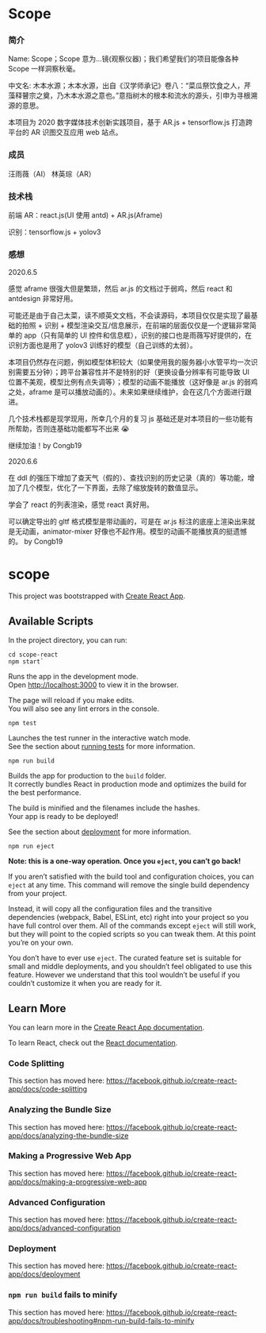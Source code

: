# Scope

### 简介

Name: Scope；Scope 意为…镜(观察仪器)；我们希望我们的项目能像各种 Scope 一样洞察秋毫。

中文名: 木本水源；木本水源，出自《汉学师承记》卷八：“菜瓜祭饮食之人，芹藻释瞽宗之奠，乃木本水源之意也。”意指树木的根本和流水的源头，引申为寻根溯源的意思。

本项目为 2020 数字媒体技术创新实践项目，基于 AR.js + tensorflow.js 打造跨平台的 AR 识图交互应用 web 站点。

### 成员

汪雨薇（AI） 林英琮（AR）

### 技术栈

前端 AR：react.js(UI 使用 antd) + AR.js(Aframe)

识别：tensorflow.js + yolov3

### 感想

2020.6.5

感觉 aframe 很强大但是繁琐，然后 ar.js 的文档过于弱鸡，然后 react 和 antdesign 非常好用。

可能还是由于自己太菜，读不顺英文文档，不会读源码，本项目仅仅是实现了最基础的拍照 + 识别 + 模型渲染交互/信息展示，在前端的层面仅仅是一个逻辑非常简单的 app（只有简单的 UI 控件和信息框），识别的接口也是雨薇写好提供的，在识别方面也是用了 yolov3 训练好的模型（自己训练的太弱）。

本项目仍然存在问题，例如模型体积较大（如果使用我的服务器小水管平均一次识别需要五分钟）；跨平台兼容性并不是特别的好（更换设备分辨率有可能导致 UI 位置不美观，模型比例有点失调等）；模型的动画不能播放（这好像是 ar.js 的弱鸡之处，aframe 是可以播放动画的）。未来如果继续维护，会在这几个方面进行跟进。

几个技术栈都是现学现用，所幸几个月的复习 js 基础还是对本项目的一些功能有所帮助，否则连基础功能都写不出来 😭

继续加油！by Congb19

2020.6.6

在 ddl 的强压下增加了查天气（假的）、查找识别的历史记录（真的）等功能，增加了几个模型，优化了一下界面，去除了缩放旋转的数值显示。

学会了 react 的列表渲染，感觉 react 真好用。

可以确定导出的 gltf 格式模型是带动画的，可是在 ar.js 标注的底座上渲染出来就是无动画，animator-mixer 好像也不起作用。模型的动画不能播放真的挺遗憾的。 by Congb19

# scope

This project was bootstrapped with [Create React App](https://github.com/facebook/create-react-app).

## Available Scripts

In the project directory, you can run:

```
cd scope-react
npm start`
```

Runs the app in the development mode.<br />
Open [http://localhost:3000](http://localhost:3000) to view it in the browser.

The page will reload if you make edits.<br />
You will also see any lint errors in the console.

```
npm test
```

Launches the test runner in the interactive watch mode.<br />
See the section about [running tests](https://facebook.github.io/create-react-app/docs/running-tests) for more information.

```
npm run build
```

Builds the app for production to the `build` folder.<br />
It correctly bundles React in production mode and optimizes the build for the best performance.

The build is minified and the filenames include the hashes.<br />
Your app is ready to be deployed!

See the section about [deployment](https://facebook.github.io/create-react-app/docs/deployment) for more information.

```
npm run eject
```

**Note: this is a one-way operation. Once you `eject`, you can’t go back!**

If you aren’t satisfied with the build tool and configuration choices, you can `eject` at any time. This command will remove the single build dependency from your project.

Instead, it will copy all the configuration files and the transitive dependencies (webpack, Babel, ESLint, etc) right into your project so you have full control over them. All of the commands except `eject` will still work, but they will point to the copied scripts so you can tweak them. At this point you’re on your own.

You don’t have to ever use `eject`. The curated feature set is suitable for small and middle deployments, and you shouldn’t feel obligated to use this feature. However we understand that this tool wouldn’t be useful if you couldn’t customize it when you are ready for it.

## Learn More

You can learn more in the [Create React App documentation](https://facebook.github.io/create-react-app/docs/getting-started).

To learn React, check out the [React documentation](https://reactjs.org/).

### Code Splitting

This section has moved here: https://facebook.github.io/create-react-app/docs/code-splitting

### Analyzing the Bundle Size

This section has moved here: https://facebook.github.io/create-react-app/docs/analyzing-the-bundle-size

### Making a Progressive Web App

This section has moved here: https://facebook.github.io/create-react-app/docs/making-a-progressive-web-app

### Advanced Configuration

This section has moved here: https://facebook.github.io/create-react-app/docs/advanced-configuration

### Deployment

This section has moved here: https://facebook.github.io/create-react-app/docs/deployment

### `npm run build` fails to minify

This section has moved here: https://facebook.github.io/create-react-app/docs/troubleshooting#npm-run-build-fails-to-minify
